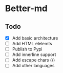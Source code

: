 # Better-md

## Todo

- [x] Add basic architecture
- [ ] Add HTML elelemts
- [ ] Publish to Pypi
- [ ] Add innerline support
- [ ] Add escape chars (\\)
- [ ] Add other languages
